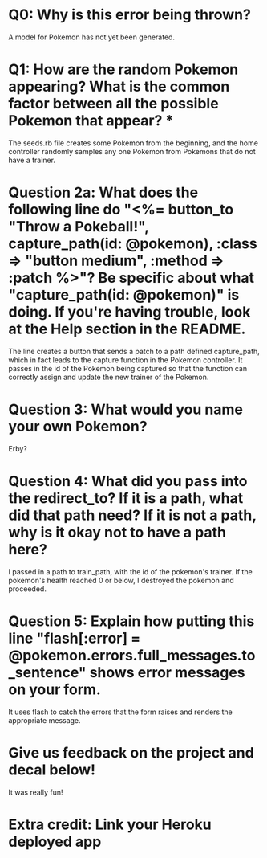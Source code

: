 # Q0: Why is this error being thrown?

A model for Pokemon has not yet been generated.

# Q1: How are the random Pokemon appearing? What is the common factor between all the possible Pokemon that appear? *

The seeds.rb file creates some Pokemon from the beginning, and the home controller randomly samples any one Pokemon from Pokemons that do not have a trainer.

# Question 2a: What does the following line do "<%= button_to "Throw a Pokeball!", capture_path(id: @pokemon), :class => "button medium", :method => :patch %>"? Be specific about what "capture_path(id: @pokemon)" is doing. If you're having trouble, look at the Help section in the README.

The line creates a button that sends a patch to a path defined capture_path, which in fact leads to the capture function in the Pokemon controller. It passes in the id of the Pokemon being captured so that the function can correctly assign and update the new trainer of the Pokemon.

# Question 3: What would you name your own Pokemon?

Erby?

# Question 4: What did you pass into the redirect_to? If it is a path, what did that path need? If it is not a path, why is it okay not to have a path here?

I passed in a path to train_path, with the id of the pokemon's trainer. If the pokemon's health reached 0 or below, I destroyed the pokemon and proceeded.

# Question 5: Explain how putting this line "flash[:error] = @pokemon.errors.full_messages.to_sentence" shows error messages on your form.

It uses flash to catch the errors that the form raises and renders the appropriate message.

# Give us feedback on the project and decal below!

It was really fun!

# Extra credit: Link your Heroku deployed app
